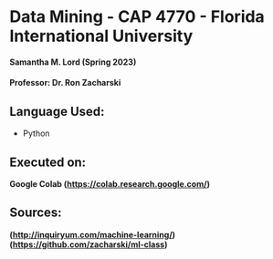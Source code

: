 # Data Mining - CAP 4770 - Florida International University
#### Samantha M. Lord (Spring 2023)
#### Professor: Dr. Ron Zacharski

## Language Used:
  - Python
## Executed on:
**Google Colab (https://colab.research.google.com/)**
## Sources:
**(http://inquiryum.com/machine-learning/)**
**(https://github.com/zacharski/ml-class)**
